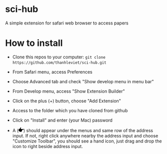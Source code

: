 # sci-hub
A simple extension for safari web browser to access papers

# How to install

- Clone this repos to your computer: `git clone https://github.com/thanhleviet/sci-hub.git`

- From Safari menu, access Preferences

- Choose Advanced tab and check "Show develop menu in menu bar"

- From Develop menu, access "Show Extension Builder"

- Click on the plus (+) button, choose "Add Extension"

- Access to the folder which you have cloned from github

- Click on "Install" and enter (your Mac) password

- A (![icon](icon.png)) should appear under the menus and same row of the address input. If not, right click anywhere nearby the address input and choose "Customize Toolbar", you should see a hand icon, just drag and drop the icon to right beside address input.
